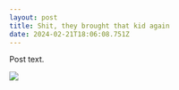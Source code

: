 ```yaml
---
layout: post
title: Shit, they brought that kid again
date: 2024-02-21T18:06:08.751Z
---
```

Post text. 

![](https://imgix.bustle.com/scary-mommy/2021/11/09/Mom-To-The-Bad-Kids.jpg?w=1200&h=630&fit=crop&crop=faces&fm=jpg)
